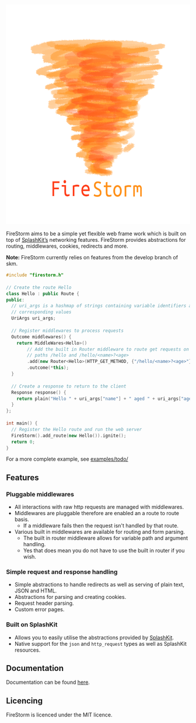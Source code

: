 
<p align="center">
  <img height="600" src="https://github.com/hugglesfox/firestorm/blob/master/firestorm.png" alt="FireStorm" title="FireStorm">
</p>

FireStorm aims to be a simple yet flexible web frame work which is built on top of [SplashKit’s](https://www.splashkit.io) networking features. FireStorm provides abstractions for routing, middlewares, cookies, redirects and more.

**Note:** FireStorm currently relies on features from the develop branch of skm.

```cpp
#include "firestorm.h"

// Create the route Hello
class Hello : public Route {
public:
  // uri_args is a hashmap of strings containing variable identifiers and their
  // corresponding values
  UriArgs uri_args;

  // Register middlewares to process requests
  Outcome middlewares() {
    return MiddleWares<Hello>()
        // Add the built in Router middleware to route get requests on the
        // paths /hello and /hello/<name>?<age>
        .add(new Router<Hello>(HTTP_GET_METHOD, {"/hello/<name>?<age>"}))
        .outcome(*this);
  }

  // Create a response to return to the client
  Response response() {
    return plain("Hello " + uri_args["name"] + " aged " + uri_args["age"]);
  }
};

int main() {
  // Register the Hello route and run the web server
  FireStorm().add_route(new Hello()).ignite();
  return 0;
}
```

For a more complete example, see [examples/todo/](https://github.com/hugglesfox/firestorm/tree/master/examples/todo)

## Features

### Pluggable middlewares

- All interactions with raw http requests are managed with middlewares.
- Middlewares are pluggable therefore are enabled an a route to route basis.
  - If a middleware fails then the request isn't handled by that route.
- Various built in middlewares are available for routing and form parsing.
  - The built in router middleware allows for variable path and argument handling.
  - Yes that does mean you do not have to use the built in router if you wish.

### Simple request and response handling

- Simple abstractions to handle redirects as well as serving of plain text, JSON and HTML.
- Abstractions for parsing and creating cookies.
- Request header parsing.
- Custom error pages.

### Built on SplashKit

- Allows you to easily utilise the abstractions provided by [SplashKit](https://www.splashkit.io).
- Native support for the `json` and `http_request` types as well as SplashKit resources.

## Documentation

Documentation can be found [here](https://github.com/hugglesfox/firestorm/wiki).

## Licencing

FireStorm is licenced under the MIT licence.
